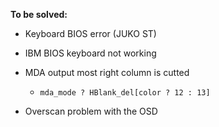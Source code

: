**To be solved:**

* Keyboard BIOS error (JUKO ST)
* IBM BIOS keyboard not working
* MDA output most right column is cutted
  * `mda_mode ? HBlank_del[color ? 12 : 13] `

* Overscan problem with the OSD



